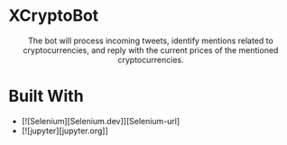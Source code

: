 
# XCryptoBot
 <p align="center">
    The bot will process incoming tweets, identify mentions related to cryptocurrencies, and reply with the current prices of the mentioned cryptocurrencies.
 </p>    

 # Built With
* [![Selenium][Selenium.dev]][Selenium-url]
* [![jupyter][jupyter.org]]
